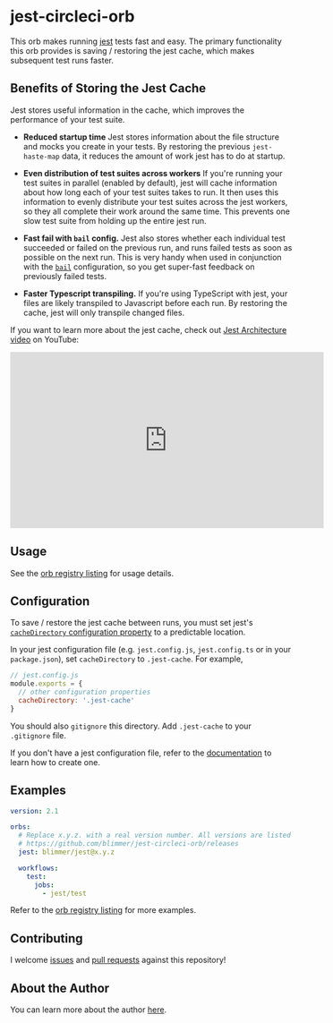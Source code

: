 # jest-circleci-orb

This orb makes running [jest](https://jestjs.io/) tests fast and easy. The primary
functionality this orb provides is saving / restoring the jest cache, which makes
subsequent test runs faster.

## Benefits of Storing the Jest Cache

Jest stores useful information in the cache, which improves the performance of your
test suite.

- **Reduced startup time** Jest stores information about the file structure and mocks you create in your
  tests. By restoring the previous `jest-haste-map` data, it reduces the amount of work jest has to do at startup.

- **Even distribution of test suites across workers** If you're running your test suites in parallel (enabled by default),
  jest will cache information about how long each of your test suites takes to run. It then uses this information
  to evenly distribute your test suites across the jest workers, so they all complete their work around the same time.
  This prevents one slow test suite from holding up the entire jest run.

- **Fast fail with `bail` config.** Jest also stores whether each individual test succeeded or failed on the previous run, and
  runs failed tests as soon as possible on the next run. This is very handy when used in conjunction with the
  [`bail`](https://jestjs.io/docs/en/configuration.html#bail-number--boolean) configuration, so you get super-fast feedback
  on previously failed tests.

- **Faster Typescript transpiling.** If you're using TypeScript with jest, your files are likely transpiled to Javascript
  before each run. By restoring the cache, jest will only transpile changed files.

If you want to learn more about the jest cache, check out [Jest Architecture video](https://youtu.be/3YDiloj8_d0) on YouTube:

<iframe width="560" height="315" src="https://www.youtube.com/embed/3YDiloj8_d0" frameborder="0" allow="accelerometer; autoplay; clipboard-write; encrypted-media; gyroscope; picture-in-picture" allowfullscreen></iframe>

## Usage

See the [orb registry listing](https://circleci.com/orbs/registry/orb/blimmer/jest) for usage details.

## Configuration

To save / restore the jest cache between runs, you must set jest's
[`cacheDirectory` configuration property](https://jestjs.io/docs/en/configuration#cachedirectory-string) to a predictable
location.

In your jest configuration file (e.g. `jest.config.js`, `jest.config.ts` or in your `package.json`), set
`cacheDirectory` to `.jest-cache`. For example,

```js
// jest.config.js
module.exports = {
  // other configuration properties
  cacheDirectory: '.jest-cache'
}
```

You should also `gitignore` this directory. Add `.jest-cache` to your `.gitignore` file.

If you don't have a jest configuration file, refer to the [documentation](https://jestjs.io/docs/en/configuration)
to learn how to create one.

## Examples

```yml
version: 2.1

orbs:
  # Replace x.y.z. with a real version number. All versions are listed here:
  # https://github.com/blimmer/jest-circleci-orb/releases
  jest: blimmer/jest@x.y.z

  workflows:
    test:
      jobs:
        - jest/test
```

Refer to the [orb registry listing](https://circleci.com/orbs/registry/orb/blimmer/jest) for more examples.

## Contributing

I welcome [issues](https://github.com/blimmer/jest-circleci-orb/issues?q=is%3Aissue+is%3Aopen+sort%3Aupdated-desc) and
[pull requests](https://github.com/blimmer/jest-circleci-orb/pulls?q=is%3Apr+is%3Aopen+sort%3Aupdated-desc) against this
repository!

## About the Author

You can learn more about the author [here](https://benlimmer.com/freelance/).
